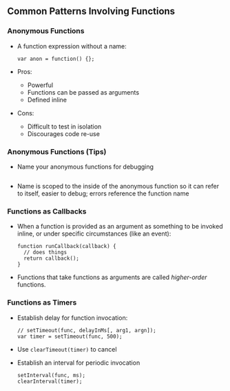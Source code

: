 ## Common Patterns Involving Functions

### Anonymous Functions

  - A function expression without a name:

    ~~~ {.javascript}
    var anon = function() {};
    ~~~

  - Pros:
    -   Powerful
    -   Functions can be passed as arguments
    -   Defined inline
  - Cons:
    -   Difficult to test in isolation
    -   Discourages code re-use

### Anonymous Functions (Tips)

  - Name your anonymous functions for debugging

    ~~~ {.javascript insert="../../src/examples/js/named-func.js" token="named"}
    ~~~

  - Name is scoped to the inside of the anonymous function so it can
    refer to itself, easier to debug; errors reference the function
    name

### Functions as Callbacks

  - When a function is provided as an argument as something to be
    invoked inline, or under specific circumstances (like an event):

    ~~~ {.javascript}
    function runCallback(callback) {
      // does things
      return callback();
    }
    ~~~

  - Functions that take functions as arguments are called
    *higher-order* functions.

### Functions as Timers

  - Establish delay for function invocation:

    ~~~ {.javascript}
    // setTimeout(func, delayInMs[, arg1, argn]);
    var timer = setTimeout(func, 500);
    ~~~

  - Use `clearTimeout(timer)` to cancel

  - Establish an interval for periodic invocation

    ~~~ {.javascript}
    setInterval(func, ms);
    clearInterval(timer);
    ~~~
